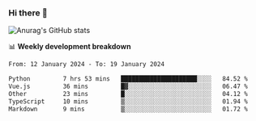 ### Hi there 👋
![Anurag's GitHub stats](https://github-readme-stats.vercel.app/api?username=jami1024&show_icons=true&theme=radical)

📊 **Weekly development breakdown**
<!--START_SECTION:waka-->

```txt
From: 12 January 2024 - To: 19 January 2024

Python         7 hrs 53 mins   █████████████████████░░░░   84.52 %
Vue.js         36 mins         █▓░░░░░░░░░░░░░░░░░░░░░░░   06.47 %
Other          23 mins         █░░░░░░░░░░░░░░░░░░░░░░░░   04.12 %
TypeScript     10 mins         ▒░░░░░░░░░░░░░░░░░░░░░░░░   01.94 %
Markdown       9 mins          ▒░░░░░░░░░░░░░░░░░░░░░░░░   01.72 %
```

<!--END_SECTION:waka-->
<!--
**jami1024/jami1024** is a ✨ _special_ ✨ repository because its `README.md` (this file) appears on your GitHub profile.

Here are some ideas to get you started:

- 🔭 I’m currently working on ...
- 🌱 I’m currently learning ...
- 👯 I’m looking to collaborate on ...
- 🤔 I’m looking for help with ...
- 💬 Ask me about ...
- 📫 How to reach me: ...
- 😄 Pronouns: ...
- ⚡ Fun fact: ...
-->
